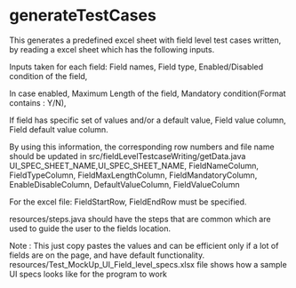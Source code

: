 # generateTestCases

This generates a predefined excel sheet with field level test cases written, by reading a excel sheet which has the following inputs.

Inputs taken for each field:
Field names,
Field type,
Enabled/Disabled condition of the field,

In case enabled,
Maximum Length of the field,
Mandatory condition(Format contains : Y/N),

If field has specific set of values and/or a default value,
Field value column,
Field default value column.

By using this information, the corresponding row numbers and file name should be updated in src/fieldLevelTestcaseWriting/getData.java
UI_SPEC_SHEET_NAME,UI_SPEC_SHEET_NAME, FieldNameColumn, FieldTypeColumn, FieldMaxLengthColumn, FieldMandatoryColumn, EnableDisableColumn, DefaultValueColumn, FieldValueColumn

For the excel file: FieldStartRow, FieldEndRow must be specified.

resources/steps.java should have the steps that are common which are used to guide the user to the fields location.

Note : This just copy pastes the values and can be efficient only if a lot of fields are on the page, and have default functionality.
resources/Test_MockUp_UI_Field_level_specs.xlsx file shows how a sample UI specs looks like for the program to work
